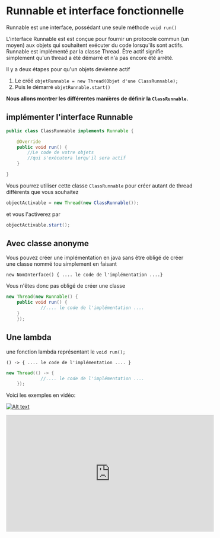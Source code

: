 # Runnable et interface fonctionnelle

Runnable est une interface, possédant une seule méthode `void run()`

L'interface Runnable est est conçue pour fournir un protocole commun (un moyen) aux objets qui souhaitent exécuter du code lorsqu'ils sont actifs. Runnable est implémenté par la classe Thread. Être actif signifie simplement qu'un thread a été démarré et n'a pas encore été arrêté.

Il y a deux étapes pour qu'un objets devienne actif

1. Le créé `objetRunnable = new Thread(Objet d'une ClassRunnable);`
2. Puis le démarré `objetRunnable.start()`

**Nous allons montrer les différentes manières de définir la `ClassRunnable`.**

## implémenter l'interface Runnable

```java
public class ClassRunnable implements Runnable {

    @Override
    public void run() {
        //Le code de votre objets 
        //qui s'exécutera lorqu'il sera actif
    }

}
```

Vous pourrez utiliser cette classe `ClassRunnable` pour créer autant de thread différents que vous souhaitez

```java
objectActivable = new Thread(new ClassRunnable());
```

et vous l'activerez par 
```java
objectActivable.start();
```
## Avec classe anonyme

Vous pouvez créer une implémentation en java sans être obligé de créer une classe nommé tou simplement en faisant

`new NomInterface() { .... le code de l'implémentation ....}`

Vous n'êtes donc pas obligé de créer une classe

```java
new Thread(new Runnable() { 
    public void run() {
             //.... le code de l'implémentation ....
    }
    });
```

## Une lambda

une fonction lambda représentant le `void run();`

`() -> { .... le code de l'implémentation .... }`

```java
new Thread(() -> {
             //.... le code de l'implémentation ....
    });
```

Voici les exemples en vidéo:

[![Alt text](https://img.youtube.com/vi/jT6AL5sAsW4/0.jpg)](https://www.youtube.com/watch?v=jT6AL5sAsW4)

<iframe width="560" height="315" src="https://www.youtube.com/embed/jT6AL5sAsW4" frameborder="0" allow="accelerometer; autoplay; encrypted-media; gyroscope; picture-in-picture" allowfullscreen></iframe>
